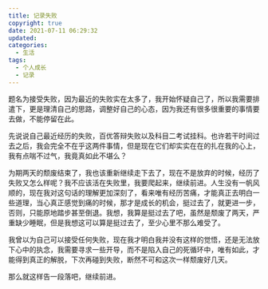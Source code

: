 ```yaml
---
title: 记录失败
copyright: true
date: 2021-07-11 06:29:32
updated:
categories:
  - 生活
tags:
  - 个人成长
  - 记录
---
```


题名为接受失败，因为最近的失败实在太多了，我开始怀疑自己了，所以我需要排遣下，更是理清自己的思路，调整好自己的心态，因为我还有很多很重要的事情要去做，不能停留在此。

先说说自己最近经历的失败，百优答辩失败以及科目二考试挂科。也许若干时间过去之后，我会完全不在乎这两件事情，但是现在它们却实实在在的扎在我的心上，我有点喘不过气，我竟真如此不堪么？

为期两天的颓废结束了，我也该重新继续走下去了，现在不是放弃的时候，经历了失败又怎么样呢？我不应该活在失败里，我要爬起来，继续前进。人生没有一帆风顺的，现在我对这句话的理解更加深刻了，看来唯有经历苦痛，才能真正去明白一些道理，当心真正感觉到痛的时候，那才是成长的机会，挺过去了，就更进一步，否则，只能原地踏步甚至倒退。我想，我算是挺过去了吧，虽然是颓废了两天，严重缺少睡眠，但是我想这可以算是挺过去了，至少心里不那么难受了。

我曾以为自己可以接受任何失败，现在我才明白我并没有这样的觉悟，还是无法放下心中的执念，我需要寻求一些开导，而不是陷入自己的死循环中，唯有如此，才能得到真正的解脱，下次再碰到失败，断然不可和这次一样颓废好几天。

那么就这样告一段落吧，继续前进。